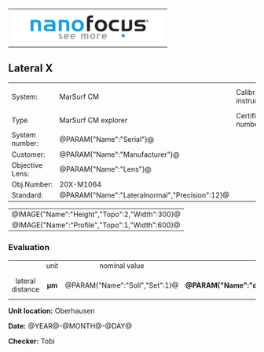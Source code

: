 <!--   EvalAlgoName=Lateralnormal -->

||
|-:|
|![](logo.png)|

## Lateral X

 


|||||
|-|-|-|-|
|System: |MarSurf CM |Calibration instruction:| VDI/VDE 2655 Part 1.2|
|Type| MarSurf CM explorer| Certificate number: |600410-44854376|
|System number:| @PARAM{"Name":"Serial"}@|||
|Customer:| @PARAM{"Name":"Manufacturer"}@|||
|Objective Lens: |@PARAM{"Name":"Lens"}@|||
|Obj.Number:| 20X-M1064|||
|Standard: |@PARAM{"Name":"Lateralnormal","Precision":12}@|||

 

||
|:-:|
|@IMAGE{"Name":"Height","Topo":2,"Width":300}@|
|@IMAGE{"Name":"Profile","Topo":1,"Width":600}@|

 
 
### Evaluation

 
||||||||
|:-:|:-:|:-:|:-:|:-:|:-:|:-:|
|                  |unit|nominal value | tolerance +/- | actual value | result|
|lateral distance| __µm__|   @PARAM{"Name":"Soll","Set":1}@   |    __@PARAM{"Name":"delta_AbbMaßstab","Precision":12}@__ | __@PARAM{"Name":"Sum Gap Lateral Width","Precision":5}@__  | <span id="control"> Ok</span>|
 

__Unit location:__ Oberhausen

__Date:__ @YEAR@-@MONTH@-@DAY@ 

__Checker:__ Tobi

 

<div id="sumresults">  </div>

<script>

var PARAM = @PJSON{"Set":0}@;
var SENSOR = @PJSON{"Set":2}@;
var STANDARD =@PJSON{"Set":1}@;
var META = @MJSON{"Set":0}@;


var lateralStructure = PARAM["Sum Gap Lateral Width"].value;

var r =  (lateralStructure.toFixed(4)).toLocaleString('de-DE');

document.getElementById("result").innerHTML = r    ;

if(lateralStructure <     (STANDARD["Soll"].value + SENSOR["delta_AbbMaßstab"].value) && lateralStructure >     (STANDARD["Soll"].value - SENSOR["delta_AbbMaßstab"].value) )
{
	document.getElementById("control").innerHTML = "OK"  ;
}
else
{
	document.getElementById("control").innerHTML = "not OK"  ;
}


</script>

 